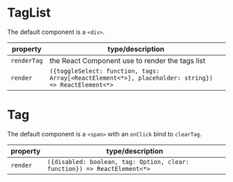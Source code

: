 # TagList

The default component is a `<div>`.

| property     | type/description                                                                                    |
|--------------|-----------------------------------------------------------------------------------------------------|
| `renderTag`  | the React Component use to render the tags list                                                     |
| `render`     | `({toggleSelect: function, tags: Array[<ReactElement<*>], placeholder: string}) => ReactElement<*>` |

# Tag

The default component is a `<span>` with an `onClick` bind to `clearTag`.

| property  | type/description                                                         |
|-----------|--------------------------------------------------------------------------|
| `render`  | `({disabled: boolean, tag: Option, clear: function}) => ReactElement<*>` |